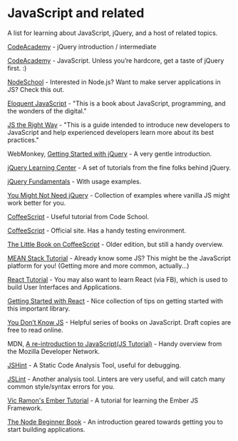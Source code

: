# JavaScript and related

A list for learning about JavaScript, jQuery, and a host of related topics.

[CodeAcademy](https://www.codecademy.com/learn/jquery) - jQuery introduction / intermediate

[CodeAcademy](https://www.codecademy.com/learn/javascript) - JavaScript.  Unless you’re hardcore, get a taste of jQuery first. :)

[NodeSchool](http://nodeschool.io/#workshopper-list) - Interested in Node.js?  Want to make server applications in JS? Check this out.

[Eloquent JavaScript](http://eloquentjavascript.net) - "This is a book about JavaScript, programming, and the wonders of the digital."

[JS the Right Way](http://jstherightway.org) - "This is a guide intended to introduce new developers to JavaScript and help experienced developers learn more about its best practices."

WebMonkey, [Getting Started with jQuery](http://www.webmonkey.com/2010/02/get_started_with_jquery/) - A very gentle introduction.

[jQuery Learning Center](https://learn.jquery.com/) - A set of tutorials from the fine folks behind jQuery.

[jQuery Fundamentals](http://jqfundamentals.com/legacy/) - With usage examples.

[You Might Not Need jQuery](http://youmightnotneedjquery.com/) - Collection of examples where vanilla JS might work better for you.

[CoffeeScript](https://www.codeschool.com/courses/coffeescript) - Useful tutorial from Code School.

[CoffeeScript](http://coffeescript.org) - Official site. Has a handy testing environment.

[The Little Book on CoffeeScript](https://arcturo.github.io/library/coffeescript/index.html) - Older edition, but still a handy overview.

[MEAN Stack Tutorial](https://thinkster.io/mean-stack-tutorial) - Already know some JS?  This might be the JavaScript platform for you!  (Getting more and more common, actually…)

[React Tutorial](https://facebook.github.io/react/) - You may also want to learn React (via FB), which is used to build User Interfaces and Applications.

[Getting Started with React](https://dev.to/aroach/tips-on-getting-started-with-react) - Nice collection of tips on getting started with this important library.

[You Don’t Know JS](https://github.com/getify/You-Dont-Know-JS) - Helpful series of books on JavaScript.  Draft copies are free to read online.

MDN, [A re-introduction to JavaScript\(JS Tutorial\)](https://developer.mozilla.org/en-US/docs/Web/JavaScript/A_re-introduction_to_JavaScript) - Handy overview from the Mozilla Developer Network.

[JSHint](http://jshint.com) - A Static Code Analysis Tool, useful for debugging.

[JSLint](http://www.jslint.com) - Another analysis tool.  Linters are very useful, and will catch many common style/syntax errors for you.

[Vic Ramon's Ember Tutorial](http://ember.vicramon.com) - A tutorial for learning the Ember JS Framework.

[The Node Beginner Book](https://www.nodebeginner.org) - An introduction geared towards getting you to start building applications.
